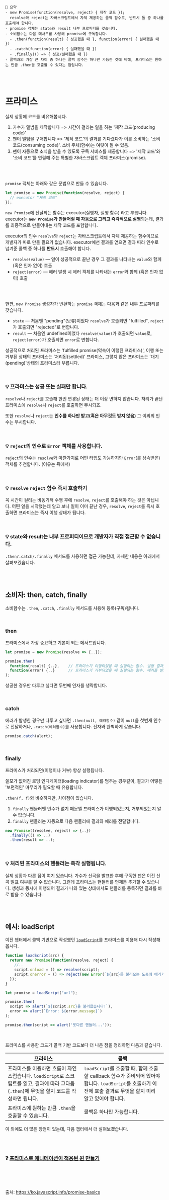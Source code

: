 ```
📍 요약
- new Promise(function(resolve, reject) { 제작 코드 });
  resolve와 reject는 자바스크립트에서 자체 제공하는 콜백 함수로, 반드시 둘 중 하나를 호출해야 합니다.
- promise 객체는 state와 result 내부 프로퍼티를 갖습니다.
- 소비함수는 다음 메서드를 사용해 promise에 구독합니다.
  - .then(function(result) { 성공했을 때 }, function(error) { 실패했을 때 })
  - .catch(function(error) { 실패했을 때 })
  - .finally(() => { 성공/실패했을 때 }) 
- 콜백과의 가장 큰 차이 중 하나는 콜백 함수는 하나만 가능한 것에 비해, 프라미스는 원하는 만큼 .then을 호출할 수 있다는 점입니다.
```

<br><br>

# 프라미스

실제 상황에 코드를 비유해봅시다.

1. 가수가 앨범을 제작합니다 => 시간이 걸리는 일을 하는 '제작 코드(producing code)'
2. 팬이 앨범을 구매합니다 =>  '제작 코드’의 결과를 기다렸다가 이를 소비하는 '소비 코드(consuming code)'. 소비 주체(함수)는 여럿이 될 수 있음.
3. 팬이 자동으로 소식을 받을 수 있도록 구독 서비스를 제공합니다 => '제작 코드’와 '소비 코드’를 연결해 주는 특별한 자바스크립트 객체 프라미스(promise).

<br><br>

`promise` 객체는 아래와 같은 문법으로 만들 수 있습니다.

```js
let promise = new Promise(function(resolve, reject) { 
  // executor "제작 코드"
});
```

`new Promise`에 전달되는 함수는 executor(실행자, 실행 함수) 라고 부릅니다.
executor는 **`new Promise`가 만들어질 때 자동으로 그리고 즉각적으로 실행**되는데, 결과를 최종적으로 만들어내는 제작 코드를 포함합니다. 

executor의 인수 `resolve`와 `reject`는 자바스크립트에서 자체 제공하는 함수이므로 개발자가 따로 만들 필요가 없습니다.
executor에선 결과를 얻으면 결과 따라 인수로 넘겨준 콜백 중 하나를 **반드시** 호출해야 합니다.

- `resolve(value)` — 일이 성공적으로 끝난 경우 그 결과를 나타내는 `value`와 함께 (혹은 인자 없이) 호출
- `reject(error)` — 에러 발생 시 에러 객체를 나타내는 `error`와 함께 (혹은 인자 없이) 호출

<br><br>

한편, `new Promise` 생성자가 반환하는 `promise` 객체는 다음과 같은 내부 프로퍼티를 갖습니다.

- `state` — 처음엔 "pending"(보류)이었다 `resolve`가 호출되면 "fulfilled", `reject`가 호출되면 "rejected"로 변합니다.
- `result` — 처음엔 undefined이었다 `resolve(value)`가 호출되면 `value`로, `reject(error)`가 호출되면 `error`로 변합니다.

성공적으로 처리된 프라미스는 'fulfilled promise(약속이 이행된 프라미스)', 이행 또는 거부된 상태의 프라미스는 ‘처리된(settled)’ 프라미스, 그렇지 않은 프라미스는 '대기(pending)'상태의 프라미스라 부릅니다.

<br>

### 💡 프라미스는 성공 또는 실패만 합니다.

`resolve`나 `reject`를 호출해 한번 변경된 상태는 더 이상 변하지 않습니다.
처리가 끝난 프라미스에 `resolve`나 `reject`를 호출하면 무시되죠.

또한 `resolve`나 `reject`는 **인수를 하나만 받고(혹은 아무것도 받지 않음)** 그 이외의 인수는 무시합니다.

<br>

### 💡 `reject`의 인수로 `Error` 객체를 사용합니다.

`reject`의 인수는 `resolve`와 마찬가지로 어떤 타입도 가능하지만 `Error`(를 상속받은) 객체를 추천합니다. (이유는 뒤에서)

<br>

### 💡 `resolve` `reject` 함수 즉시 호출하기

꼭 시간이 걸리는 비동기적 수행 후에 `resolve`, `reject`를 호출해야 하는 것은 아닙니다.
어떤 일을 시작했는데 알고 보니 일이 이미 끝난 경우, `resolve`, `reject`를 즉시 호출하면 프라미스는 즉시 이행 상태가 됩니다.

<br>

### 💡 state와 result는 내부 프로퍼티이므로 개발자가 직접 접근할 수 없습니다.

`.then/.catch/.finally` 메서드를 사용하면 접근 가능한데, 자세한 내용은 아래에서 살펴보겠습니다.


<br><br>

## 소비자: then, catch, finally

소비함수는 `.then`, `.catch`, `.finally` 메서드를 사용해 등록(구독)됩니다.

<br>

### then

프라미스에서 가장 중요하고 기본이 되는 메서드입니다.

```js
let promise = new Promise(resolve => {..});

promise.then(
  function(result) {..},    // 프라미스가 이행되었을 때 실행되는 함수. 실행 결과를 받습니다.
  function(error) {..}      // 프라미스가 거부되었을 때 실행되는 함수. 에러를 받습니다.
);
```

성공한 경우만 다루고 싶다면 두번째 인자를 생략합니다.

<br>

### catch

에러가 발생한 경우만 다루고 싶다면 `.then(null, 에러함수)` 같이 `null`을 첫번재 인수로 전달하거나,
`.catch(에러함수)`를 사용합니다. 전자와 완벽하게 같습니다.

```js
promise.catch(alert);
```

<br>

### finally

프라미스가 처리되면(이행이나 거부) 항상 실행됩니다.

쓸모가 없어진 로딩 인디케이터(loading indicator)를 멈추는 경우같이, 결과가 어떻든 '보편적인' 마무리가 필요할 때 유용합니다.

`.then(f, f)`와 비슷하지만, 차이점이 있습니다.

1. `finally` 핸들러엔 인수가 없기 때문엘 프라미스가 이행되었는지, 거부되었는지 알 수 없습니다.
2. `finally` 핸들러는 자동으로 다음 핸들러에 결과와 에러를 전달합니다.

```js
new Promise((resolve, reject) => {..})
  .finally(() => ..)
  .then(result => ..);
```

<br>

### 💡 처리된 프라미스의 핸들러는 즉각 실행됩니다.

실제 상황과 다른 점이 여기 있습니다. 
가수가 신곡을 발표한 후에 구독한 팬은 이전 신곡 발표 여부를 알 수 없습니다.
그런데 프라미스는 핸들러를 언제든 추가할 수 있습니다. 
생성과 동시에 이행되어 결과가 나와 있는 상태에서도 핸들러를 등록하면 결과를 바로 받을 수 있습니다.

<br><br>

## 예시: loadScript

이전 챕터에서 콜백 기반으로 작성했던 [`loadScript`](https://github.com/FE-study-jiji/javascript-study/blob/main/10_%ED%94%84%EB%9D%BC%EB%AF%B8%EC%8A%A4%EC%99%80_async_await/10.1%20%EC%BD%9C%EB%B0%B1.md#:~:text=function%20loadScript(src%2C%20callback)%20%7B%0A%20%20//...%0A%20%20script.onload%20%3D%20()%20%3D%3E%20callback(null%2C%20script)%3B%0A%20%20script.onerror%20%3D%20()%20%3D%3E%20callback(new%20Error(%60%24%7Bsrc%7D%EB%A5%BC%20%EB%B6%88%EB%9F%AC%EC%98%A4%EB%8A%94%20%EB%8F%84%EC%A4%91%EC%97%90%20%EC%97%90%EB%9F%AC%EA%B0%80%20%EB%B0%9C%EC%83%9D%ED%96%88%EC%8A%B5%EB%8B%88%EB%8B%A4.%60))%3B%0A%7D)를 프라미스를 이용해 다시 작성해봅시다.

```js
function loadScript(src) {
  return new Promise(function(resolve, reject) {
    //..
    script.onload = () => resolve(script);
    script.onerror = () => reject(new Error(`${src}를 불러오는 도중에 에러가 발생함`));
  });
}

let promise = loadScript("url");

promise.then(
  script => alert(`${script.src}을 불러왔습니다!`),
  error => alert(`Error: ${error.message}`)
);

promise.then(script => alert('또다른 핸들러...'));
```

<br>

프라미스를 사용한 코드가 콜백 기반 코드보다 더 나은 점을 정리하면 다음과 같습니다.

|프라미스|콜백|
|---|---|
|프라미스를 이용하면 흐름이 자연스럽습니다. `loadScript`로 스크립트를 읽고, 결과에 따라 그다음(`.then`)에 무엇을 할지 코드를 작성하면 됩니다.	|`loadScript`를 호출할 때, 함께 호출할 callback 함수가 준비되어 있어야 합니다. `loadScript`를 호출하기 이전에 호출 결과로 무엇을 할지 미리 알고 있어야 합니다.|
|프라미스에 원하는 만큼 `.then`을 호출할 수 있습니다.|콜백은 하나만 가능합니다.|

이 외에도 더 많은 장점이 있는데, 다음 챕터에서 더 살펴보겠습니다.

<br><br>

### ❓ [프라미스로 애니메이션이 적용된 원 만들기](https://ko.javascript.info/task/animate-circle-promise)

<br><br><br>

출처: https://ko.javascript.info/promise-basics

